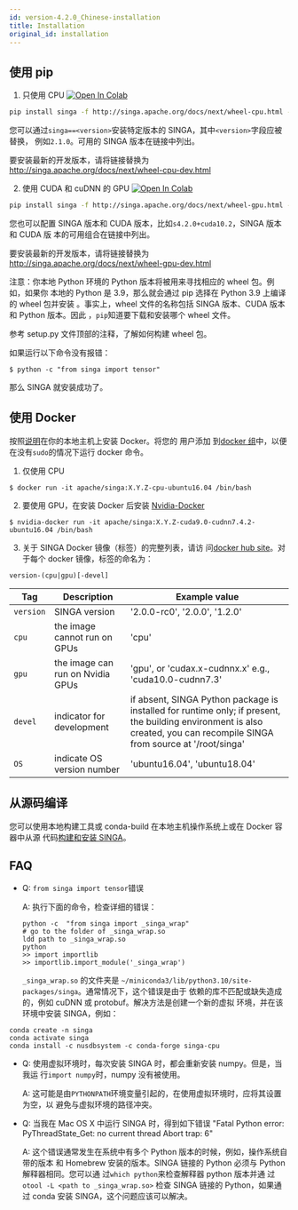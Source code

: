```yaml
---
id: version-4.2.0_Chinese-installation
title: Installation
original_id: installation
---
```


<!--- Licensed to the Apache Software Foundation (ASF) under one or more contributor license agreements.  See the NOTICE file distributed with this work for additional information regarding copyright ownership.  The ASF licenses this file to you under the Apache License, Version 2.0 (the "License"); you may not use this file except in compliance with the License.  You may obtain a copy of the License at http://www.apache.org/licenses/LICENSE-2.0 Unless required by applicable law or agreed to in writing, software distributed under the License is distributed on an "AS IS" BASIS, WITHOUT WARRANTIES OR CONDITIONS OF ANY KIND, either express or implied.  See the License for the specific language governing permissions and limitations under the License.  -->

## 使用 pip

1. 只使用 CPU
   [![Open In Colab](https://colab.research.google.com/assets/colab-badge.svg)](https://colab.research.google.com/drive/17RA056Brwk0vBQTFaZ-l9EbqwADO0NA9?usp=sharing)

```bash
pip install singa -f http://singa.apache.org/docs/next/wheel-cpu.html --trusted-host singa.apache.org
```

您可以通过`singa==<version>`安装特定版本的 SINGA，其中`<version>`字段应被替换，
例如`2.1.0`。可用的 SINGA 版本在链接中列出。

要安装最新的开发版本，请将链接替换为
http://singa.apache.org/docs/next/wheel-cpu-dev.html

2. 使用 CUDA 和 cuDNN 的 GPU
   [![Open In Colab](https://colab.research.google.com/assets/colab-badge.svg)](https://colab.research.google.com/drive/1W30IPCqj5fG8ADAQsFqclaCLyIclVcJL?usp=sharing)

```bash
pip install singa -f http://singa.apache.org/docs/next/wheel-gpu.html --trusted-host singa.apache.org
```

您也可以配置 SINGA 版本和 CUDA 版本，比如`s4.2.0+cuda10.2`，SINGA 版本和 CUDA 版
本的可用组合在链接中列出。

要安装最新的开发版本，请将链接替换为
http://singa.apache.org/docs/next/wheel-gpu-dev.html

注意：你本地 Python 环境的 Python 版本将被用来寻找相应的 wheel 包。例如，如果你
本地的 Python 是 3.9，那么就会通过 pip 选择在 Python 3.9 上编译的 wheel 包并安装
。事实上，wheel 文件的名称包括 SINGA 版本、CUDA 版本和 Python 版本。因此
，`pip`知道要下载和安装哪个 wheel 文件。

参考 setup.py 文件顶部的注释，了解如何构建 wheel 包。

如果运行以下命令没有报错：

```shell
$ python -c "from singa import tensor"
```

那么 SINGA 就安装成功了。

## 使用 Docker

按照[说明](https://docs.docker.com/install/)在你的本地主机上安装 Docker。将您的
用户添加
到[docker 组](https://docs.docker.com/install/linux/linux-postinstall/)中，以便
在没有`sudo`的情况下运行 docker 命令。

1. 仅使用 CPU

```shell
$ docker run -it apache/singa:X.Y.Z-cpu-ubuntu16.04 /bin/bash
```

2. 要使用 GPU，在安装 Docker 后安装
   [Nvidia-Docker](https://github.com/NVIDIA/nvidia-docker)

```shell
$ nvidia-docker run -it apache/singa:X.Y.Z-cuda9.0-cudnn7.4.2-ubuntu16.04 /bin/bash
```

3. 关于 SINGA Docker 镜像（标签）的完整列表，请访
   问[docker hub site](https://hub.docker.com/r/apache/singa/)。对于每个 docker
   镜像，标签的命名为：

```shell
version-(cpu|gpu)[-devel]
```

| Tag       | Description                      | Example value                                                                                                                                                             |
| --------- | -------------------------------- | ------------------------------------------------------------------------------------------------------------------------------------------------------------------------- |
| `version` | SINGA version                    | '2.0.0-rc0', '2.0.0', '1.2.0'                                                                                                                                             |
| `cpu`     | the image cannot run on GPUs     | 'cpu'                                                                                                                                                                     |
| `gpu`     | the image can run on Nvidia GPUs | 'gpu', or 'cudax.x-cudnnx.x' e.g., 'cuda10.0-cudnn7.3'                                                                                                                    |
| `devel`   | indicator for development        | if absent, SINGA Python package is installed for runtime only; if present, the building environment is also created, you can recompile SINGA from source at '/root/singa' |
| `OS`      | indicate OS version number       | 'ubuntu16.04', 'ubuntu18.04'                                                                                                                                              |

## 从源码编译

您可以使用本地构建工具或 conda-build 在本地主机操作系统上或在 Docker 容器中从源
代码[构建和安装 SINGA](build.md)。

## FAQ

- Q: `from singa import tensor`错误

  A: 执行下面的命令，检查详细的错误：

  ```shell
  python -c  "from singa import _singa_wrap"
  # go to the folder of _singa_wrap.so
  ldd path to _singa_wrap.so
  python
  >> import importlib
  >> importlib.import_module('_singa_wrap')
  ```

  `_singa_wrap.so` 的文件夹是
  `~/miniconda3/lib/python3.10/site-packages/singa`。通常情况下，这个错误是由于
  依赖的库不匹配或缺失造成的，例如 cuDNN 或 protobuf。解决方法是创建一个新的虚拟
  环境，并在该环境中安装 SINGA，例如：

```shell
conda create -n singa
conda activate singa
conda install -c nusdbsystem -c conda-forge singa-cpu
```

- Q: 使用虚拟环境时，每次安装 SINGA 时，都会重新安装 numpy。但是，当我运
  行`import numpy`时，numpy 没有被使用。

  A: 这可能是由`PYTHONPATH`环境变量引起的，在使用虚拟环境时，应将其设置为空，以
  避免与虚拟环境的路径冲突。

- Q: 当我在 Mac OS X 中运行 SINGA 时，得到如下错误 "Fatal Python error:
  PyThreadState_Get: no current thread Abort trap: 6"

  A: 这个错误通常发生在系统中有多个 Python 版本的时候，例如，操作系统自带的版本
  和 Homebrew 安装的版本。SINGA 链接的 Python 必须与 Python 解释器相同。您可以通
  过`which python`来检查解释器 python 版本并通
  过`otool -L <path to _singa_wrap.so>` 检查 SINGA 链接的 Python，如果通过 conda
  安装 SINGA，这个问题应该可以解决。
